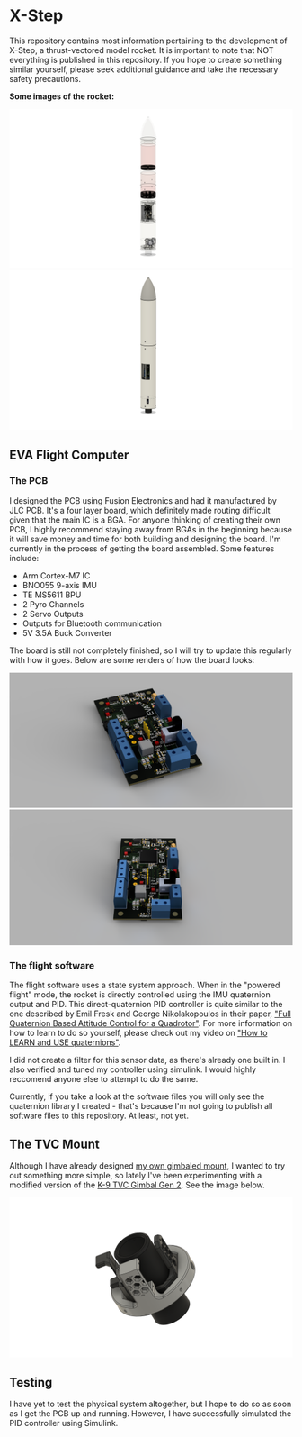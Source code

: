 # X-Step

This repository contains most information pertaining to the development of X-Step, a thrust-vectored model rocket. It is important to note that NOT everything is published in this repository. If you hope to create something similar yourself, please seek additional guidance and take the necessary safety precautions.

**Some images of the rocket:**

![Rocket Image 1](/Images/Rocket/RocketIm2.png)
![Rocket Image 2](/Images/Rocket/RocketIm3.png)

## EVA Flight Computer

### The PCB

I designed the PCB using Fusion Electronics and had it manufactured by JLC PCB. It's a four layer board, which definitely made routing difficult given that the main IC is a BGA. For anyone thinking of creating their own PCB, I highly recommend staying away from BGAs in the beginning because it will save money and time for both building and designing the board. I'm currently in the process of getting the board assembled. Some features include:

- Arm Cortex-M7 IC
- BNO055 9-axis IMU
- TE MS5611 BPU
- 2 Pyro Channels
- 2 Servo Outputs
- Outputs for Bluetooth communication
- 5V 3.5A Buck Converter

The board is still not completely finished, so I will try to update this regularly with how it goes. Below are some renders of how the board looks:

![PCB Image 1](/Images/Avionics/AvPCBR1.png)
![PCB Image 2](/Images/Avionics/AvPCBR2.png)

### The flight software

The flight software uses a state system approach. When in the "powered flight" mode, the rocket is directly controlled using the IMU quaternion output and PID. This direct-quaternion PID controller is quite similar to the one described by Emil Fresk and George Nikolakopoulos in their paper, ["Full Quaternion Based Attitude Control for a Quadrotor"](https://ieeexplore.ieee.org/document/6669617). For more information on how to learn to do so yourself, please check out my video on ["How to LEARN and USE quaternions"](https://youtu.be/1LDetZWWe8M).

I did not create a filter for this sensor data, as there's already one built in. I also verified and tuned my controller using simulink. I would highly reccomend anyone else to attempt to do the same.

Currently, if you take a look at the software files you will only see the quaternion library I created - that's because I'm not going to publish all software files to this repository. At least, not yet.

## The TVC Mount

Although I have already designed [my own gimbaled mount](https://github.com/Garrett-R16/TVC_Mount), I wanted to try out something more simple, so lately I've been experimenting with a modified version of the [K-9 TVC Gimbal Gen 2](https://www.thingiverse.com/thing:4593287). See the image below.

![Gimbal Image 1](/Images/Gimbal/Gimbal1.png)

## Testing

I have yet to test the physical system altogether, but I hope to do so as soon as I get the PCB up and running. However, I have successfully simulated the PID controller using Simulink.
